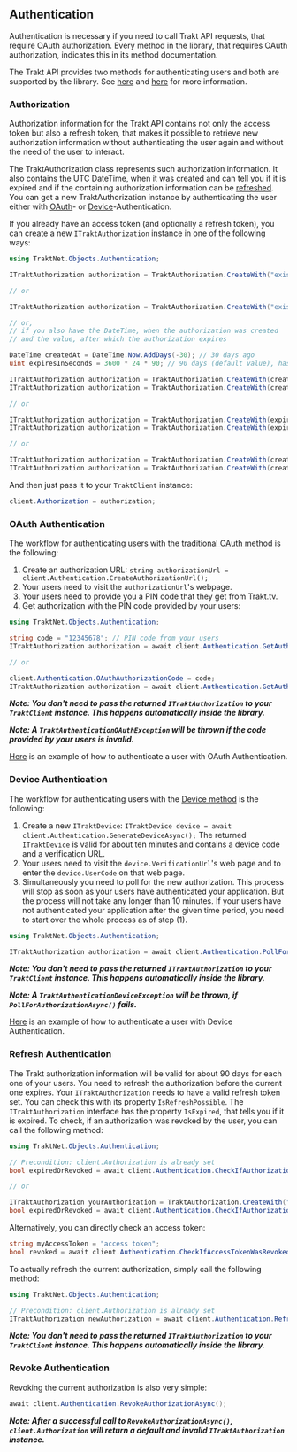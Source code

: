 ## Authentication

Authentication is necessary if you need to call Trakt API requests, that require OAuth authorization. Every method in the library, that requires OAuth authorization, indicates this in its method documentation.

The Trakt API provides two methods for authenticating users and both are supported by the library. See [here](https://github.com/henrikfroehling/Trakt.NET/wiki/05-Authentication#oauth-authentication) and [here](https://github.com/henrikfroehling/Trakt.NET/wiki/05-Authentication#device-authentication) for more information.

### Authorization

Authorization information for the Trakt API contains not only the access token but also a refresh token, that makes it possible to retrieve new authorization information without authenticating the user again and without the need of the user to interact.

The TraktAuthorization class represents such authorization information. It also contains the UTC DateTime, when it was created and can tell you if it is expired and if the containing authorization information can be [refreshed](https://github.com/henrikfroehling/Trakt.NET/wiki/05-Authentication#refresh-authentication). You can get a new TraktAuthorization instance by authenticating the user either with [OAuth](https://github.com/henrikfroehling/Trakt.NET/wiki/05-Authentication#oauth-authentication)- or [Device](https://github.com/henrikfroehling/Trakt.NET/wiki/05-Authentication#device-authentication)-Authentication.

If you already have an access token (and optionally a refresh token), you can create a new `ITraktAuthorization` instance in one of the following ways:

```csharp
using TraktNet.Objects.Authentication;

ITraktAuthorization authorization = TraktAuthorization.CreateWith("existing access token");

// or

ITraktAuthorization authorization = TraktAuthorization.CreateWith("existing access token", "existing refresh token");

// or,
// if you also have the DateTime, when the authorization was created
// and the value, after which the authorization expires

DateTime createdAt = DateTime.Now.AddDays(-30); // 30 days ago
uint expiresInSeconds = 3600 * 24 * 90; // 90 days (default value), has to be in seconds

ITraktAuthorization authorization = TraktAuthorization.CreateWith(createdAt, expiresInSeconds, "existing access token");
ITraktAuthorization authorization = TraktAuthorization.CreateWith(createdAt, expiresInSeconds, "existing access token", "existing refresh token");

// or

ITraktAuthorization authorization = TraktAuthorization.CreateWith(expiresInSeconds, "existing access token");
ITraktAuthorization authorization = TraktAuthorization.CreateWith(expiresInSeconds, "existing access token", "existing refresh token");

// or

ITraktAuthorization authorization = TraktAuthorization.CreateWith(createdAt, "existing access token");
ITraktAuthorization authorization = TraktAuthorization.CreateWith(createdAt, "existing access token", "existing refresh token")
```

And then just pass it to your `TraktClient` instance:

```csharp
client.Authorization = authorization;
```

### OAuth Authentication

The workflow for authenticating users with the [traditional OAuth method](https://trakt.docs.apiary.io/#reference/authentication-oauth) is the following:

1. Create an authorization URL: `string authorizationUrl = client.Authentication.CreateAuthorizationUrl();`
2. Your users need to visit the `authorizationUrl`'s webpage.
3. Your users need to provide you a PIN code that they get from Trakt.tv.
4. Get authorization with the PIN code provided by your users:

```csharp
using TraktNet.Objects.Authentication;

string code = "12345678"; // PIN code from your users
ITraktAuthorization authorization = await client.Authentication.GetAuthorizationAsync(code);

// or

client.Authentication.OAuthAuthorizationCode = code;
ITraktAuthorization authorization = await client.Authentication.GetAuthorizationAsync();
```

_**Note: You don't need to pass the returned `ITraktAuthorization` to your `TraktClient` instance. This happens automatically inside the library.**_

_**Note: A `TraktAuthenticationOAuthException` will be thrown if the code provided by your users is invalid.**_

[Here](https://github.com/henrikfroehling/Trakt.NET-Examples/blob/develop/Source/Trakt.NET-Examples/Authentication/TraktOAuthAuthenticationExample/OAuthAuthentication.cs) is an example of how to authenticate a user with OAuth Authentication.

### Device Authentication

The workflow for authenticating users with the [Device method](https://trakt.docs.apiary.io/#reference/authentication-devices) is the following:

1. Create a new `ITraktDevice`: `ITraktDevice device = await client.Authentication.GenerateDeviceAsync();` The returned `ITraktDevice` is valid for about ten minutes and contains a device code and a verification URL.
2. Your users need to visit the `device.VerificationUrl`'s web page and to enter the `device.UserCode` on that web page.
3. Simultaneously you need to poll for the new authorization. This process will stop as soon as your users have authenticated your application. But the process will not take any longer than 10 minutes. If your users have not authenticated your application after the given time period, you need to start over the whole process as of step (1).

```csharp
using TraktNet.Objects.Authentication;

ITraktAuthorization authorization = await client.Authentication.PollForAuthorizationAsync();
```

_**Note: You don't need to pass the returned `ITraktAuthorization` to your `TraktClient` instance. This happens automatically inside the library.**_

_**Note: A `TraktAuthenticationDeviceException` will be thrown, if `PollForAuthorizationAsync()` fails.**_

[Here](https://github.com/henrikfroehling/Trakt.NET-Examples/blob/develop/Source/Trakt.NET-Examples/Authentication/TraktDeviceAuthenticationExample/DeviceAuthentication.cs) is an example of how to authenticate a user with Device Authentication.

### Refresh Authentication

The Trakt authorization information will be valid for about 90 days for each one of your users. You need to refresh the authorization before the current one expires. Your `ITraktAuthorization` needs to have a valid refresh token set. You can check this with its property `IsRefreshPossible`. The `ITraktAuthorization` interface has the property `IsExpired`, that tells you if it is expired. To check, if an authorization was revoked by the user, you can call the following method:

```csharp
using TraktNet.Objects.Authentication;

// Precondition: client.Authorization is already set
bool expiredOrRevoked = await client.Authentication.CheckIfAuthorizationIsExpiredOrWasRevokedAsync();

// or

ITraktAuthorization yourAuthorization = TraktAuthorization.CreateWith("access token");
bool expiredOrRevoked = await client.Authentication.CheckIfAuthorizationIsExpiredOrWasRevokedAsync(yourAuthorization);
```

Alternatively, you can directly check an access token:

```csharp
string myAccessToken = "access token";
bool revoked = await client.Authentication.CheckIfAccessTokenWasRevokedOrIsNotValidAsync(myAccessToken);
```

To actually refresh the current authorization, simply call the following method:

```csharp
using TraktNet.Objects.Authentication;

// Precondition: client.Authorization is already set
ITraktAuthorization newAuthorization = await client.Authentication.RefreshAuthorizationAsync();
```

_**Note: You don't need to pass the returned `ITraktAuthorization` to your `TraktClient` instance. This happens automatically inside the library.**_

### Revoke Authentication

Revoking the current authorization is also very simple:

```csharp
await client.Authentication.RevokeAuthorizationAsync();
```

_**Note: After a successful call to `RevokeAuthorizationAsync()`, `client.Authorization` will return a default and invalid `ITraktAuthorization` instance.**_
